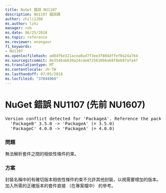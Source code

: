 ```yaml
---
title: NuGet 錯誤 NU1107
description: NU1107 錯誤碼
author: zhili1208
ms.author: lzhi
manager: rob
ms.date: 06/25/2018
ms.topic: reference
ms.reviewer: anangaur
f1_keywords:
- NU1107
ms.openlocfilehash: ad84f6e321acea0ad7f3ee3f084dffef0a24a764
ms.sourcegitcommit: 8e3546ab630a24cde8725610b6a68f8eb87afa47
ms.translationtype: MT
ms.contentlocale: zh-TW
ms.lasthandoff: 07/05/2018
ms.locfileid: "37844060"
---
```

# <a name="nuget-error-nu1107-previously-nu1607"></a>NuGet 錯誤 NU1107 (先前 NU1607)

<pre>Version conflict detected for 'PackageA'. Reference the package directly from the project to resolve this issue.<br/>  'PackageB' 3.5.0 -> 'PackageA' (= 3.5.0)<br/>  'PackageC' 4.0.0 -> 'PackageA' (= 4.0.0)</pre>

### <a name="issue"></a>問題
無法解析套件之間的相依性條件約束。

### <a name="solution"></a>方案
封裝名稱中的有確切版本相依性條件約束不允許其他封裝，以視需要增加的版本。 加入所需的正確版本的套件直接 （在專案檔中） 的參考。